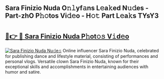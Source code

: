 ## Sara Finizio Nuda O𝚗𝚕yf𝚊ns L𝚎a𝚔ed N𝚞𝚍es - Part-zhO P𝚑𝚘tos Vi𝚍𝚎o - H𝚘𝚝 Part L𝚎a𝚔s TYsY3

# <h2><a href="http://kf1rrh.oniu.top/?m=Sara+Finizio+Nuda">🔗👉 🔴 Sara Finizio Nuda P𝚑ot𝚘𝚜 V𝚒d𝚎o</a></h2>

[![Sara Finizio Nuda Nu𝚍e𝚜](https://i.imgur.com/0qMVB7G.gif)](http://kf1rrh.oniu.top/?m=Sara+Finizio+Nuda)
Online influencer Sara Finizio Nuda, celebrated for publishing dance and lifestyle material, consisting of performances and personal vlogs. Versatile clown Sara Finizio Nuda, known for their exceptional skills and accomplishments in entertaining audiences with humor and satire.  
